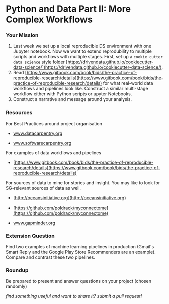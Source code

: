 # Python and Data Part II: More Complex Workflows

### Your Mission

1. Last week we set up a local reproducible DS environment with one Jupyter notebook. Now we want to extend reprodubility to multiple scripts and workflows with multiple stages. First, set up a `cookie cutter data science` style folder [https://drivendata.github.io/cookiecutter-data-science/](https://drivendata.github.io/cookiecutter-data-science/). 
2. Read [https://www.gitbook.com/book/bids/the-practice-of-reproducible-research/details](https://www.gitbook.com/book/bids/the-practice-of-reproducible-research/details) for what real-world data workflows and pipelines look like. Construct a similar multi-stage workflow either with Python scripts or upyter Notebooks. 
3. Construct a narrative and message around your analysis. 

### Resources

For Best Practices around project organisation
* www.datacarpentry.org

* www.softwarecarpentry.org

For examples of data workflows and pipelines
* [https://www.gitbook.com/book/bids/the-practice-of-reproducible-research/details](https://www.gitbook.com/book/bids/the-practice-of-reproducible-research/details)

For sources of data to mine for stories and insight. You may like to look for SG-relevant sources of data as well. 
* [http://oceansinitiative.org](http://oceansinitiative.org)

* [https://github.com/poldrack/myconnectome](https://github.com/poldrack/myconnectome)

* www.gapminder.org

### Extension Question

Find two examples of machine learning pipelines in production \(Gmail's Smart Reply and the Google Play Store Recommenders are an example\). Compare and contrast these two pipelines.

### Roundup

Be prepared to present and answer questions on your project \(chosen randomly\)

*find something useful and want to share it? submit a pull request!*
